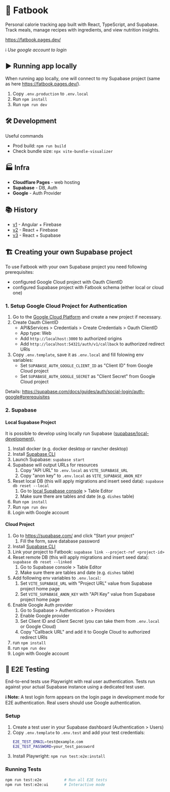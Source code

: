 # 🍔 Fatbook

Personal calorie tracking app built with React, TypeScript, and Supabase. Track meals, manage recipes with ingredients,
and view nutrition insights.

https://fatbook.pages.dev/

ℹ️ _Use google account to login_

## ▶️ Running app locally

When running app locally, one will connect to my Supabase project (same as here https://fatbook.pages.dev/).

1. Copy `.env.production` to `.env.local`
1. Run `npm install`
1. Run `npm run dev`

## 🛠️ Development

Useful commands

- Prod build: `npm run build`
- Check bundle size: `npx vite-bundle-visualizer`

## 🏭 Infra

- **Cloudflare Pages** - web hosting
- **Supabase** - DB, Auth
- **Google** - Auth Provider

## 📚 History

- [v1](https://github.com/sketchyy/fatbook/tree/v1) - Angular + Firebase
- [v2](https://github.com/sketchyy/fatbook/tree/v2) - React + Firebase
- [v3](https://github.com/sketchyy/fatbook/tree/v3) - React + Supabase

## 🏗️ Creating your own Supabase project 

To use Fatbook with your own Supabase project you need following prerequisites:
- configured Google Cloud project with Oauth ClientID
- configured Supabase project with Fatbook schema (either local or cloud one)

### 1. Setup Google Cloud Project for Authentication

1. Go to the [Google Cloud Platform](https://console.cloud.google.com/home/dashboard) and create a new project if necessary.
1. Create Oauth ClientID
   - API&Services > Credentials > Create Credentials > Oauth ClientID
   - App type: Web
   - Add `http://localhost:3000` to authorized origins
   - Add `http://localhost:54321/auth/v1/callback` to authorized redirect URIs
1. Copy `.env.template`, save it as `.env.local` and fill folowing env variables:
   - Set `SUPABASE_AUTH_GOOGLE_CLIENT_ID` as "Client ID" from Google Cloud project
   - Set `SUPABASE_AUTH_GOOGLE_SECRET` as "Client Secret" from Google Cloud project

Details: https://supabase.com/docs/guides/auth/social-login/auth-google#prerequisites

### 2. Supabase

#### Local Supabase Project

It is possible to develop using locally run Supabase ([supabase/local-development](https://supabase.com/docs/guides/cli/local-development)),

1. Install docker (e.g. docker desktop or rancher desktop)
1. Install [Supabase CLI](https://supabase.com/docs/guides/cli/getting-started)
1. Launch Supabase: `supabase start`
1. Supabase will output URLs for resources
   1. Copy "API URL" to `.env.local` as `VITE_SUPABASE_URL`
   1. Copy "anon key" to `.env.local` as `VITE_SUPABASE_ANON_KEY`
1. Reset local DB (this will apply migrations and insert seed data): `supabase db reset --local`
   1. Go to [local Supabase console](http://127.0.0.1:54323) > Table Editor
   1. Make sure there are tables and date (e.g. `dishes` table)
1. Run `npm install`
1. Run `npm run dev`
1. Login with Google account

#### Cloud Project

1. Go to https://supabase.com/ and click "Start your project"
   1. Fill the form, save database password
1. Install [Supabase CLI](https://supabase.com/docs/guides/cli/getting-started)
1. Link your project to Fatbook: `supabase link --project-ref <project-id>`
1. Reset remote DB (this will apply migrations and insert seed data): `supabase db reset --linked`
   1. Go to Supabase console > Table Editor
   1. Make sure there are tables and date (e.g. `dishes` table)
1. Add following env variables to `.env.local`:
   1. Set `VITE_SUPABASE_URL` with "Project URL" value from Supabase project home page
   1. Set `VITE_SUPABASE_ANON_KEY` with "API Key" value from Supabase project home page
1. Enable Google Auth provider
   1. Go to Supabase > Authentication > Providers
   1. Enable Google provider
   1. Set Client ID and Client Secret (you can take them from `.env.local` or Google Cloud)
   1. Copy "Callback URL" and add it to Google Cloud to authorized redirect URIs
1. run `npm install`
1. run `npm run dev`
1. Login with Google account

## 🧪 E2E Testing

End-to-end tests use Playwright with real user authentication. Tests run against your actual Supabase instance using a
dedicated test user.

**ℹ️ Note:** A test login form appears on the login page in development mode for E2E authentication. Real users should
use Google authentication.

### Setup

1. Create a test user in your Supabase dashboard (Authentication > Users)
2. Copy `.env.template` to `.env.test` and add your test credentials:
   ```bash
   E2E_TEST_EMAIL=test@example.com
   E2E_TEST_PASSWORD=your_test_password
   ```
3. Install Playwright: `npm run test:e2e:install`

### Running Tests

```bash
npm run test:e2e          # Run all E2E tests
npm run test:e2e:ui       # Interactive mode
```

